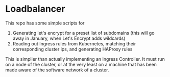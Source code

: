 # Loadbalancer
This repo has some simple scripts for

1) Generating let's encrypt for a preset list of subdomains (this will go away in January, when Let's Encrypt adds wildcards)
2) Reading out Ingress rules from Kubernetes, matching their corresponding cluster ips, and generating HAProxy rules


This is simplier than actually implementing an Ingress Controller. It must run on a node of the cluster, or at the very least
on a machine that has been made aware of the software network of a cluster.



